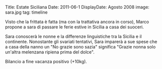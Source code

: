 Title: Estate Siciliana
Date: 2011-06-1
DisplayDate: Agosto 2008
image: sara.jpg
tag: timeline

Visto che la frittata è fatta (ma con la trattativa ancora in corso),
Marco propone a sara di passare le ferie estive in Sicilia a casa dei
suoceri.

Sara conoscerà le nonne e la differenze linguistiche tra la Sicilia e
il continente.  Nonostante gli svariati tentativi, Sara imparerà a sue
spese che a casa della nanno un "No grazie sono sazia" significa
"Grazie nonna solo un'altra melenzana ripiena prima del dolce".

Bilancio a fine vacanza positivo (+10kg).

